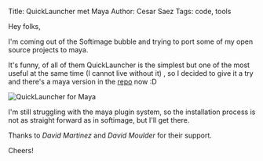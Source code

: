 Title: QuickLauncher met Maya
Author: Cesar Saez
Tags: code, tools

Hey folks,

I'm coming out of the Softimage bubble and trying to port some of my open
source projects to maya.

It's funny, of all of them QuickLauncher is the simplest but one of the
most useful at the same time (I cannot live without it) , so I decided to
give it a try and there's a maya version in the [repo](https://github.com/csaez/quicklauncher)
now :D

![QuickLauncher for Maya]({filename}images/quicklauncher_maya.gif "QuickLauncher for Maya")

I'm still struggling with the maya plugin system, so the installation process
is not as straight forward as in softimage, but I'll get there.

Thanks to _David Martinez_ and _David Moulder_ for their support.

Cheers!
